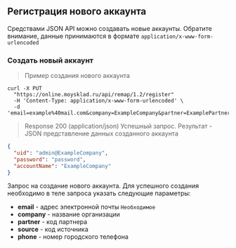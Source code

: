## Регистрация нового аккаунта
Средствами JSON API можно создавать новые аккаунты. Обратите внимание, данные принимаются в формате `application/x-www-form-urlencoded`

### Создать новый аккаунт
> Пример создания нового аккаунта

```shell
curl -X PUT
  "https://online.moysklad.ru/api/remap/1.2/register"
  -H 'Content-Type: application/x-www-form-urlencoded' \
  -d 'email=example%40mail.com&company=ExampleCompany&partner=ExamplePartner&source=ExampleSource&phone=+74951623223'`
```

> Response 200 (application/json)
Успешный запрос. Результат - JSON представление данных созданного аккаунта

```json
{
  "uid": "admin@ExampleCompany",
  "password": "password",
  "accountName": "ExampleCompany"
}
```

Запрос на создание нового аккаунта.
Для успешного создания необходимо в теле запроса указать следующие параметры:

+ **email** - адрес электронной почты `Необходимое`
+ **company** - название организации
+ **partner** - код партнера
+ **source** - код источника
+ **phone** - номер городского телефона

